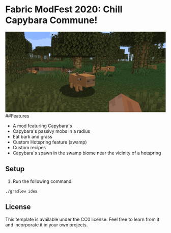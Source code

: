 # Fabric ModFest 2020: Chill Capybara Commune!
   ![](CapybaraBanner.png)
##Features
- A mod featuring Capybara's
- Capybara's passivy mobs in a radius
- Eat bark and grass
- Custom Hotspring feature (swamp)
- Custom recipes
- Capybara's spawn in the swamp biome near the vicinity of a hotspring
 <!--![](CapybaraMod.gif)-->
 
## Setup
1. Run the following command:
```
./gradlew idea 
```

## License

This template is available under the CC0 license. Feel free to learn from it and incorporate it in your own projects.



